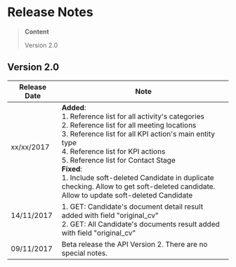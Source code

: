 # Release Notes
>**Content**
>
>Version 2.0
>

## Version 2.0
|**Release Date**|**Note**|
| -------------------------| -----------------|
|xx/xx/2017      | **Added**: <BR/> 1. Reference list for all activity's categories <BR/> 2. Reference list for all meeting locations <BR/> 3. Reference list for all KPI action's main entity type <BR/> 4. Reference list for KPI actions <BR/> 5. Reference list for Contact Stage <BR/> **Fixed**: <BR/> 1. Include soft-deleted Candidate in duplicate checking. Allow to get soft-deleted candidate. Allow to update soft-deleted Candidate| 
| 14/11/2017     | 1. GET: Candidate's document detail result added with field "original_cv"<BR/> 2. GET: All Candidate's documents result added with field "original_cv"|
| 09/11/2017     | Beta release the API Version 2. There are no special notes.       |
